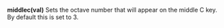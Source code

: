 <a name="middlec"></a>
**middlec(val)** Sets the octave number that will appear on the middle C key. By default this is set to 3. 

